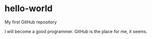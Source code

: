 # hello-world
My first GitHub repository


I will become a good programmer.
GitHub is the place for me, it seems.
